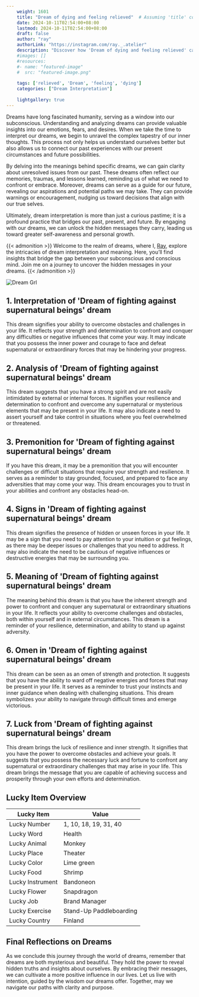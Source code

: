 ```yaml
---
    weight: 1601
    title: "Dream of dying and feeling relieved"  # Assuming 'title' column exists
    date: 2024-10-11T02:54:00+08:00
    lastmod: 2024-10-11T02:54:00+08:00
    draft: false
    author: "ray"
    authorLink: "https://instagram.com/ray._.atelier"
    description: "Discover how 'Dream of dying and feeling relieved' can interpret your future and uncover its significant meanings in your life."
    #images: []
    #resources:
    #- name: "featured-image"
    #  src: "featured-image.png"
    
    tags: ['relieved', 'Dream', 'feeling', 'dying']
    categories: ["Dream Interpretation"]
    
    lightgallery: true
---
```

    
Dreams have long fascinated humanity, serving as a window into our subconscious. Understanding and analyzing dreams can provide valuable insights into our emotions, fears, and desires. When we take the time to interpret our dreams, we begin to unravel the complex tapestry of our inner thoughts. This process not only helps us understand ourselves better but also allows us to connect our past experiences with our present circumstances and future possibilities.

By delving into the meanings behind specific dreams, we can gain clarity about unresolved issues from our past. These dreams often reflect our memories, traumas, and lessons learned, reminding us of what we need to confront or embrace. Moreover, dreams can serve as a guide for our future, revealing our aspirations and potential paths we may take. They can provide warnings or encouragement, nudging us toward decisions that align with our true selves.

Ultimately, dream interpretation is more than just a curious pastime; it is a profound practice that bridges our past, present, and future. By engaging with our dreams, we can unlock the hidden messages they carry, leading us toward greater self-awareness and personal growth.

{{< admonition >}}
Welcome to the realm of dreams, where I, [Ray](https://instagram.com/ray._.atelier), explore the intricacies of dream interpretation and meaning. Here, you’ll find insights that bridge the gap between your subconscious and conscious mind. Join me on a journey to uncover the hidden messages in your dreams.
{{< /admonition >}}

![Dream Grl](https://cdn.pixabay.com/photo/2017/11/02/03/35/gothic-2910057_1280.jpg "Dream Grl")

## 1. Interpretation of 'Dream of fighting against supernatural beings' dream
 This dream signifies your ability to overcome obstacles and challenges in your life. It reflects your strength and determination to confront and conquer any difficulties or negative influences that come your way. It may indicate that you possess the inner power and courage to face and defeat supernatural or extraordinary forces that may be hindering your progress.

## 2. Analysis of 'Dream of fighting against supernatural beings' dream
 This dream suggests that you have a strong spirit and are not easily intimidated by external or internal forces. It signifies your resilience and determination to confront and overcome any supernatural or mysterious elements that may be present in your life. It may also indicate a need to assert yourself and take control in situations where you feel overwhelmed or threatened.

## 3. Premonition for 'Dream of fighting against supernatural beings' dream
 If you have this dream, it may be a premonition that you will encounter challenges or difficult situations that require your strength and resilience. It serves as a reminder to stay grounded, focused, and prepared to face any adversities that may come your way. This dream encourages you to trust in your abilities and confront any obstacles head-on.

## 4. Signs in 'Dream of fighting against supernatural beings' dream
 This dream signifies the presence of hidden or unseen forces in your life. It may be a sign that you need to pay attention to your intuition or gut feelings, as there may be deeper issues or challenges that you need to address. It may also indicate the need to be cautious of negative influences or destructive energies that may be surrounding you.

## 5. Meaning of 'Dream of fighting against supernatural beings' dream
 The meaning behind this dream is that you have the inherent strength and power to confront and conquer any supernatural or extraordinary situations in your life. It reflects your ability to overcome challenges and obstacles, both within yourself and in external circumstances. This dream is a reminder of your resilience, determination, and ability to stand up against adversity.

## 6. Omen in 'Dream of fighting against supernatural beings' dream
 This dream can be seen as an omen of strength and protection. It suggests that you have the ability to ward off negative energies and forces that may be present in your life. It serves as a reminder to trust your instincts and inner guidance when dealing with challenging situations. This dream symbolizes your ability to navigate through difficult times and emerge victorious.

## 7. Luck from 'Dream of fighting against supernatural beings' dream
 This dream brings the luck of resilience and inner strength. It signifies that you have the power to overcome obstacles and achieve your goals. It suggests that you possess the necessary luck and fortune to confront any supernatural or extraordinary challenges that may arise in your life. This dream brings the message that you are capable of achieving success and prosperity through your own efforts and determination.

## Lucky Item Overview
| Lucky Item          | Value              |
|---------------|--------------------|
| Lucky Number        | 1, 10, 18, 19, 31, 40  |
| Lucky Word          | Health |
| Lucky Animal        | Monkey |
| Lucky Place         | Theater     |
| Lucky Color         | Lime green     |
| Lucky Food          | Shrimp      |
| Lucky Instrument    | Bandoneon |
| Lucky Flower        | Snapdragon    |
| Lucky Job           | Brand Manager       |
| Lucky Exercise      | Stand-Up Paddleboarding  |
| Lucky Country       | Finland    |


##  Final Reflections on Dreams

As we conclude this journey through the world of dreams, remember that dreams are both mysterious and beautiful. They hold the power to reveal hidden truths and insights about ourselves. By embracing their messages, we can cultivate a more positive influence in our lives. Let us live with intention, guided by the wisdom our dreams offer. Together, may we navigate our paths with clarity and purpose.
